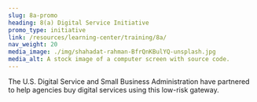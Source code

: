 ```yaml
---
slug: 8a-promo
heading: 8(a) Digital Service Initiative
promo_type: initiative
link: /resources/learning-center/training/8a/
nav_weight: 20
media_image: ./img/shahadat-rahman-BfrQnKBulYQ-unsplash.jpg
media_alt: A stock image of a computer screen with source code.
---
```


The U.S. Digital Service and Small Business Administration have partnered to help agencies buy digital services using this low-risk gateway.
